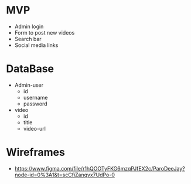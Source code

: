 # MVP
- Admin login
- Form to post new videos
- Search bar
- Social media links

# DataBase 
- Admin-user
    * id
    * username
    * password
- video
    * id
    * title
    * video-url
<!-- - item 
    * id
    * item-title
    * price
    * image
     -->

# Wireframes
- https://www.figma.com/file/r1hQOOTyFKG6mzqPJfEX2c/ParoDeeJay?node-id=0%3A1&t=scCfiZanqvx7UdPo-0